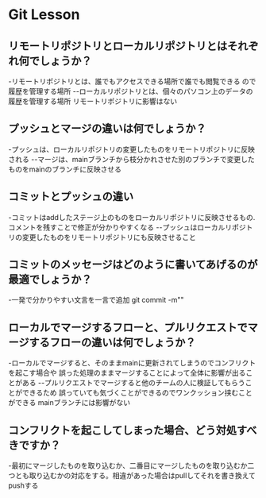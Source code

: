 # Git Lesson

## リモートリポジトリとローカルリポジトリとはそれぞれ何でしょうか？
-リモートリポジトリとは、誰でもアクセスできる場所で誰でも閲覧できる
ので履歴を管理する場所
--ローカルリポジトリとは、個々のパソコン上のデータの履歴を管理する場所
リモートリポジトリに影響はない


## プッシュとマージの違いは何でしょうか？
-プッシュは、ローカルリポジトリの変更したものをリモートリポジトリに反映される
--マージは、mainブランチから枝分かれさせた別のブランチで変更したものをmainのブランチに反映させる


## コミットとプッシュの違い
-コミットはaddしたステージ上のものをローカルリポジトリに反映させるもの.コメントを残すことで修正が分かりやすくなる
--プッシュはローカルリポジトリの変更したものをリモートリポジトリにも反映させること



## コミットのメッセージはどのように書いてあげるのが最適でしょうか？
-一発で分かりやすい文言を一言で追加 git commit -m""

## ローカルでマージするフローと、プルリクエストでマージするフローの違いは何でしょうか？
-ローカルでマージすると、そのままmainに更新されてしまうのでコンフリクトを起こす場合や
誤った処理のままマージすることによって全体に影響が出ることがある
--プルリクエストでマージすると他のチームの人に検証してもらうことができるため
誤っていても気づくことができるのでワンクッション挟むことができる
mainブランチには影響がない

## コンフリクトを起こしてしまった場合、どう対処すべきですか？
-最初にマージしたものを取り込むか、二番目にマージしたものを取り込むか二つとも取り込むかの対応をする。相違があった場合はpullしてそれを書き換えてpushする